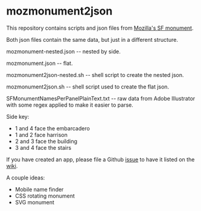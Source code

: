 mozmonument2json
================

This repository contains scripts and json files from [Mozilla's SF monument][monwiki]. 

Both json files contain the same data, but just in a different structure.

mozmonument-nested.json -- nested by side.

mozmonument.json -- flat.

mozmonument2json-nested.sh -- shell script to create the nested json.

mozmonument2json.sh -- shell script used to create the flat json.

SFMonumentNamesPerPanelPlainText.txt -- raw data from Adobe Illustrator with some regex applied to make it easier to parse.

Side key:

* 1 and 4 face the embarcadero
* 1 and 2 face harrison
* 2 and 3 face the building 
* 3 and 4 face the stairs

If you have created an app, please file a Github [issue][githubissues] to have it listed on the [wiki][monwiki].

A couple ideas:

* Mobile name finder
* CSS rotating monument
* SVG monument

[monwiki]: https://wiki.mozilla.org/Monument
[githubissues]: https://github.com/chrismore/mozmonument2json/issues